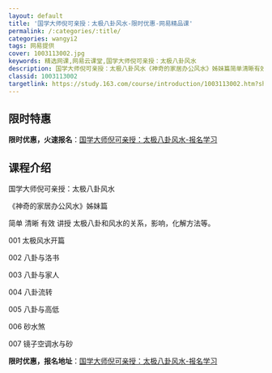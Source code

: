 ```yaml
---
layout: default
title: '国学大师倪可亲授：太极八卦风水-限时优惠-网易精品课'
permalink: /:categories/:title/
categories: wangyi2
tags: 网易提供
cover: 1003113002.jpg
keywords: 精选网课,网易云课堂,国学大师倪可亲授：太极八卦风水
description: 国学大师倪可亲授：太极八卦风水《神奇的家居办公风水》姊妹篇简单清晰有效讲授太极八卦和风水的关系，影响，化解方法等。001
classid: 1003113002
targetlink: https://study.163.com/course/introduction/1003113002.htm?share=1&shareId=1025206652&utm_campaign=share&utm_medium=iphoneShare&utm_source=&utm_u=1025206652
---
```


## 限时特惠

**限时优惠，火速报名**：[国学大师倪可亲授：太极八卦风水-报名学习](https://study.163.com/course/introduction/1003113002.htm?share=1&shareId=1025206652&utm_campaign=share&utm_medium=iphoneShare&utm_source=&utm_u=1025206652)

## 课程介绍

国学大师倪可亲授：太极八卦风水

《神奇的家居办公风水》姊妹篇

简单 清晰 有效 讲授 太极八卦和风水的关系，影响，化解方法等。

001 太极风水开篇

002 八卦与洛书

003  八卦与家人

004 八卦流转

005 八卦与高低

006 砂水煞

007 镜子空调水与砂

**限时优惠，报名地址**：[国学大师倪可亲授：太极八卦风水-报名学习](https://study.163.com/course/introduction/1003113002.htm?share=1&shareId=1025206652&utm_campaign=share&utm_medium=iphoneShare&utm_source=&utm_u=1025206652)

